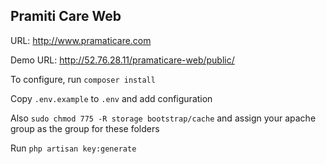 ## Pramiti Care Web

URL: http://www.pramaticare.com

Demo URL: http://52.76.28.11/pramaticare-web/public/

To configure, run `composer install`

Copy `.env.example` to `.env` and add configuration

Also `sudo chmod 775 -R storage bootstrap/cache` and assign your apache group as the group for these folders

Run `php artisan key:generate`
